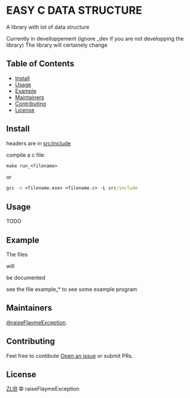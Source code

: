 # EASY C DATA STRUCTURE

A library with lot of data structure

Currently in develloppement (ignore _dev if you are not developping the library)
The library will certainely change

## Table of Contents

- [Install](#install)
- [Usage](#usage)
- [Example](#example)
- [Maintainers](#maintainers)
- [Contributing](#contributing)
- [License](#license)

## Install

headers are in [src/include](src/include)

compile a c file:
```cmd
make run_<filename>
```
or 
```cmd
gcc -o <filename.exe> <filename.c> -L src/include
```

## Usage

TODO

## Example

The files <p>will</p> be documented

see the file example_* to see some example program

## Maintainers

[@raiseFlaymeException](https://github.com/raiseFlaymeException).

## Contributing

Feel free to contibute [Open an issue](https://github.com/raiseFlaymeException/easy-c-data-structure/issues/new) or submit PRs.

## License

[ZLIB](LICENSE) © raiseFlaymeException
